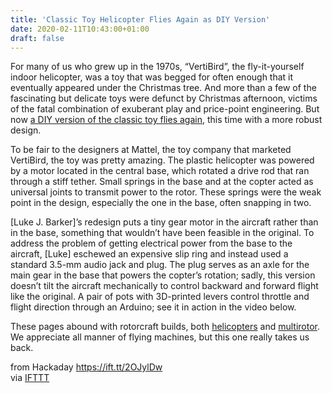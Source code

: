 ```yaml
---
title: 'Classic Toy Helicopter Flies Again as DIY Version'
date: 2020-02-11T10:43:00+01:00
draft: false
---
```


For many of us who grew up in the 1970s, “VertiBird”, the fly-it-yourself indoor helicopter, was a toy that was begged for often enough that it eventually appeared under the Christmas tree. And more than a few of the fascinating but delicate toys were defunct by Christmas afternoon, victims of the fatal combination of exuberant play and price-point engineering. But now [a DIY version of the classic toy flies again](https://hackaday.io/project/169813-vertibird-redo), this time with a more robust design.

To be fair to the designers at Mattel, the toy company that marketed VertiBird, the toy was pretty amazing. The plastic helicopter was powered by a motor located in the central base, which rotated a drive rod that ran through a stiff tether. Small springs in the base and at the copter acted as universal joints to transmit power to the rotor. These springs were the weak point in the design, especially the one in the base, often snapping in two.

\[Luke J. Barker\]’s redesign puts a tiny gear motor in the aircraft rather than in the base, something that wouldn’t have been feasible in the original. To address the problem of getting electrical power from the base to the aircraft, \[Luke\] eschewed an expensive slip ring and instead used a standard 3.5-mm audio jack and plug. The plug serves as an axle for the main gear in the base that powers the copter’s rotation; sadly, this version doesn’t tilt the aircraft mechanically to control backward and forward flight like the original. A pair of pots with 3D-printed levers control throttle and flight direction through an Arduino; see it in action in the video below.

These pages abound with rotorcraft builds, both [helicopters](https://hackaday.com/2017/07/24/controlling-a-micro-helicopter-with-a-ps2-controller/) and [multirotor](https://hackaday.com/2019/03/11/quadcopter-uses-bare-metal-stm32/). We appreciate all manner of flying machines, but this one really takes us back.

  
  
from Hackaday https://ift.tt/2OJylDw  
via [IFTTT](https://ifttt.com/?ref=da&site=blogger)